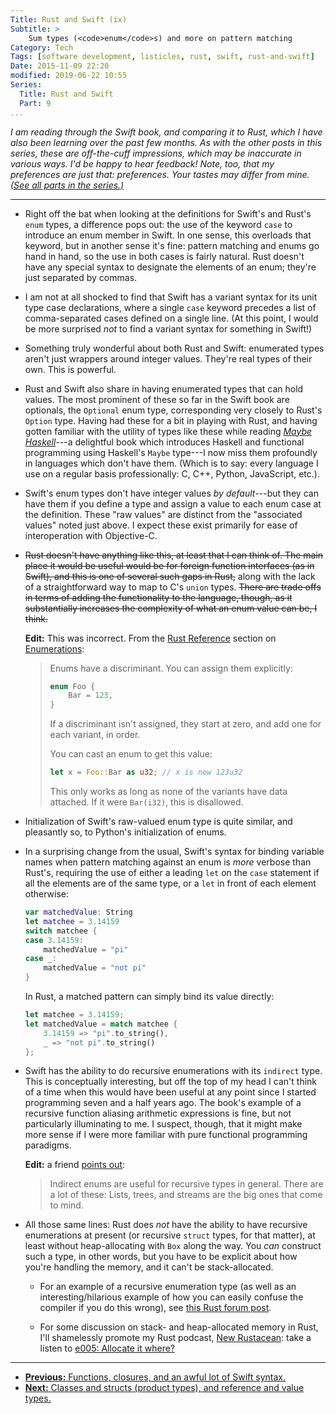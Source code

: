 ```yaml
---
Title: Rust and Swift (ix)
Subtitle: >
    Sum types (<code>enum</code>s) and more on pattern matching
Category: Tech
Tags: [software development, listicles, rust, swift, rust-and-swift]
Date: 2015-11-09 22:20
modified: 2019-06-22 10:55
Series:
  Title: Rust and Swift
  Part: 9
...
```


<i class="editorial">I am reading through the Swift book, and comparing it to Rust, which I have also been learning over the past few months. As with the other posts in this series, these are off-the-cuff impressions, which may be inaccurate in various ways. I'd be happy to hear feedback! Note, too, that my preferences are just that: preferences. Your tastes may differ from mine. [(See all parts in the series.)][series]</i>

[series]: /rust-and-swift.html

---

-   Right off the bat when looking at the definitions for Swift's and Rust's `enum` types, a difference pops out: the use of the keyword `case` to introduce an enum member in Swift. In one sense, this overloads that keyword, but in another sense it's fine: pattern matching and enums go hand in hand, so the use in both cases is fairly natural. Rust doesn't have any special syntax to designate the elements of an enum; they're just separated by commas.

-   I am not at all shocked to find that Swift has a variant syntax for its unit type case declarations, where a single `case` keyword precedes a list of comma-separated cases defined on a single line. (At this point, I would be more surprised *not* to find a variant syntax for something in Swift!)

-   Something truly wonderful about both Rust and Swift: enumerated types aren't just wrappers around integer values. They're real types of their own. This is powerful.

-   Rust and Swift also share in having enumerated types that can hold values. The most prominent of these so far in the Swift book are optionals, the `Optional` enum type, corresponding very closely to Rust's `Option` type. Having had these for a bit in playing with Rust, and having gotten familiar with the utility of types like these while reading [_Maybe Haskell_]---a delightful book which introduces Haskell and functional programming using Haskell's `Maybe` type---I now miss them profoundly in languages which don't have them. (Which is to say: every language I use on a regular basis professionally: C, C++, Python, JavaScript, etc.).

-   Swift's enum types don't have integer values *by default*---but they can have them if you define a type and assign a value to each enum case at the definition. These "raw values" are distinct from the "associated values" noted just above. I expect these exist primarily for ease of interoperation with Objective-C.

-   ~~Rust doesn't have anything like this, at least that I can think of. The main place it would be useful would be for foreign function interfaces (as in Swift), and this is one of several such gaps in Rust,~~ along with the lack of a straightforward way to map to C's `union` types. ~~There are trade offs in terms of adding the functionality to the language, though, as it substantially increases the complexity of what an enum value can be, I think.~~

    **Edit:** This was incorrect. From the [Rust Reference] section on [Enumerations]:

    > Enums have a discriminant. You can assign them explicitly:
    >
    > ```rust
    > enum Foo {
    >     Bar = 123,
    > }
    > ```
    >
    > If a discriminant isn't assigned, they start at zero, and add one for each variant, in order.
    >
    > You can cast an enum to get this value:
    >
    > ```rust
    > let x = Foo::Bar as u32; // x is now 123u32
    > ```
    >
    > This only works as long as none of the variants have data attached. If it were `Bar(i32)`, this is disallowed.

-   Initialization of Swift's raw-valued enum type is quite similar, and pleasantly so, to Python's initialization of enums.

-   In a surprising change from the usual, Swift's syntax for binding variable names when pattern matching against an enum is *more* verbose than Rust's, requiring the use of either a leading `let` on the `case` statement if all the elements are of the same type, or a `let` in front of each element otherwise:

    ```swift
    var matchedValue: String
    let matchee = 3.14159
    switch matchee {
    case 3.14159:
        matchedValue = "pi"
    case _:
        matchedValue = "not pi"
    }
    ```

    In Rust, a matched pattern can simply bind its value directly:

    ```rust
    let matchee = 3.14159;
    let matchedValue = match matchee {
        3.14159 => "pi".to_string(),
        _ => "not pi".to_string()
    };
    ```

-   Swift has the ability to do recursive enumerations with its `indirect` type. This is conceptually interesting, but off the top of my head I can't think of a time when this would have been useful at any point since I started programming seven and a half years ago. The book's example of a recursive function aliasing arithmetic expressions is fine, but not particularly illuminating to me. I suspect, though, that it might make more sense if I were more familiar with pure functional programming paradigms.

    **Edit:** a friend [points out]:

    > Indirect enums are useful for recursive types in general. There are a lot of these: Lists, trees, and streams are the big ones that come to mind.

-   All those same lines: Rust does *not* have the ability to have recursive enumerations at present (or recursive `struct` types, for that matter), at least without heap-allocating with `Box` along the way. You *can* construct such a type, in other words, but you have to be explicit about how you're handling the memory, and it can't be stack-allocated.

    +   For an example of a recursive enumeration type (as well as an interesting/hilarious example of how you can easily confuse the compiler if you do this wrong), see [this Rust forum post][forum].

    +   For some discussion on stack- and heap-allocated memory in Rust, I'll shamelessly promote my Rust podcast, [New Rustacean]: take a listen to [e005: Allocate it where?][e005]

[_Maybe Haskell_]: https://gumroad.com/l/maybe-haskell
[Rust Reference]: https://doc.rust-lang.org/reference.html
[Enumerations]: https://doc.rust-lang.org/reference.html#enumerations
[points out]: https://alpha.app.net/jws/post/65990633
[forum]: https://users.rust-lang.org/t/recursive-enum-types/2938
[New Rustacean]: http://www.newrustacean.com
[e005]: http://www.newrustacean.com/show_notes/e005/index.html

---

-  [**Previous:** Functions, closures, and an awful lot of Swift syntax.][8]
-  [**Next:** Classes and structs (product types), and reference and value types.][10]


[8]: http://www.chriskrycho.com/2015/rust-and-swift-viii.html
[10]: http://www.chriskrycho.com/2015/rust-and-swift-x.html
